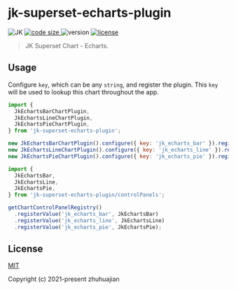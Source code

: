 # jk-superset-echarts-plugin

<p>
  <img alt="JK" src="https://img.shields.io/badge/-JK-brightgreen">
  <a href="https://github.com/traceslord/jk-superset-echarts-plugin">
    <img alt="code size" src="https://img.shields.io/github/languages/code-size/traceslord/jk-superset-echarts-plugin">
  </a>
  <img alt="version" src="https://img.shields.io/github/package-json/v/traceslord/jk-superset-echarts-plugin">
  <a href="https://github.com/traceslord/jk-superset-echarts-plugin/blob/master/LICENSE">
    <img src="https://img.shields.io/github/license/traceslord/jk-superset-echarts-plugin" alt="license">
  </a>
</p>

> JK Superset Chart - Echarts.

## Usage

Configure `key`, which can be any `string`, and register the plugin. This `key` will be used to
lookup this chart throughout the app.

```js
import {
  JkEchartsBarChartPlugin,
  JkEchartsLineChartPlugin,
  JkEchartsPieChartPlugin,
} from 'jk-superset-echarts-plugin';

new JkEchartsBarChartPlugin().configure({ key: 'jk_echarts_bar' }).register();
new JkEchartsLineChartPlugin().configure({ key: 'jk_echarts_line' }).register();
new JkEchartsPieChartPlugin().configure({ key: 'jk_echarts_pie' }).register();
```

```js
import {
  JkEchartsBar,
  JkEchartsLine,
  JkEchartsPie,
} from 'jk-superset-echarts-plugin/controlPanels';

getChartControlPanelRegistry()
  .registerValue('jk_echarts_bar', JkEchartsBar)
  .registerValue('jk_echarts_line', JkEchartsLine)
  .registerValue('jk_echarts_pie', JkEchartsPie);
```

## License
[MIT](https://github.com/traceslord/jk-superset-echarts-plugin/blob/master/LICENSE)

Copyright (c) 2021-present zhuhuajian
